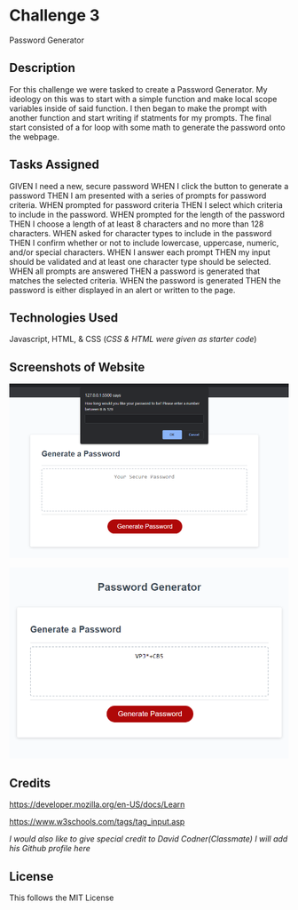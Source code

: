 # Challenge 3
Password Generator

## Description
For this challenge we were tasked to create a Password Generator.
My ideology on this was to start with a simple function and make
local scope variables inside of said function. I then began to make
the prompt with another function and start writing if statments for my prompts. The final start consisted of a for loop with some math to generate the password onto the webpage.

## Tasks Assigned 
GIVEN I need a new, secure password
WHEN I click the button to generate a password
THEN I am presented with a series of prompts for password criteria.
WHEN prompted for password criteria
THEN I select which criteria to include in the password.
WHEN prompted for the length of the password
THEN I choose a length of at least 8 characters and no more than 128 characters.
WHEN asked for character types to include in the password
THEN I confirm whether or not to include lowercase, uppercase, numeric, and/or special characters.
WHEN I answer each prompt
THEN my input should be validated and at least one character type should be selected.
WHEN all prompts are answered
THEN a password is generated that matches the selected criteria.
WHEN the password is generated
THEN the password is either displayed in an alert or written to the page.

## Technologies Used
Javascript, HTML, & CSS (*CSS & HTML were given as starter code*)

## Screenshots of Website
![Password-Dialogue-Box](/assets/images/passwordgendialogue.png)

![Generated-Password](/assets/images/generatedpassword.png)

## Credits
https://developer.mozilla.org/en-US/docs/Learn

https://www.w3schools.com/tags/tag_input.asp

*I would also like to give special credit to David Codner(Classmate)*
*I will add his Github profile here*

## License
This follows the MIT License
